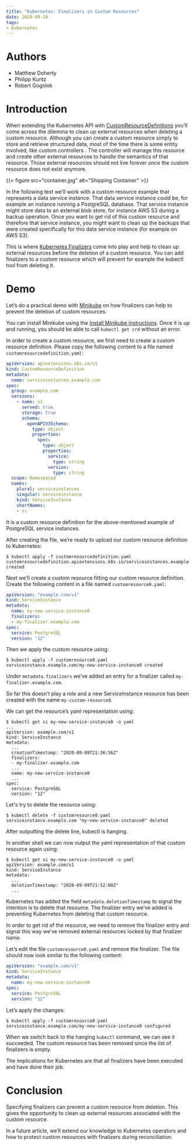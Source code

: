 ```yaml
---
title: "Kubernetes: Finalizers in Custom Resources"
date: 2020-09-10
tags:
- Kubernetes
---
```


# Authors

- Matthew Doherty
- Philipp Kuntz
- Robert Gogolok

# Introduction

When extending the Kubernetes API with [CustomResourceDefinitions](https://kubernetes.io/docs/tasks/extend-kubernetes/custom-resources/custom-resource-definitions/)
you’ll come  across the dilemma to clean up external resources when deleting a
custom resource. Although you can create a custom resource simply to store and
retrieve structured data, most of the time there is some entity involved,
like custom controllers . The controller will manage this resource and create
other external resources to handle the semantics of that resource. Those
external resources should not live forever once the custom resource does not
exist anymore.

{{< figure src="container.jpg" alt="Shipping Container" >}}

In the following text we’ll work with a custom resource example that represents
a data service instance. That data service instance could be, for example an
instance running a PostgreSQL database. That service instance might store data
to an external blob store, for instance AWS S3 during a backup operation. Once
you want to get rid of this custom resource and therefore that service
instance, you might want to clean up the backups that were created specifically
for this data service instance (for example on AWS S3).

This is where [Kubernetes Finalizers](https://kubernetes.io/docs/tasks/extend-kubernetes/custom-resources/custom-resource-definitions/#finalizers)
come into play and help to clean up external resources before the deletion of a
custom resource. You can add finalizers to a custom resource which will
prevent for example the kubectl tool from deleting it.

# Demo

Let’s do a practical demo with [Minikube](https://kubernetes.io/docs/tasks/tools/install-minikube/)
on how finalizers can help to prevent the deletion of custom resources.

You can install Minikube using the [Install Minikube instructions](https://kubernetes.io/docs/tasks/tools/install-minikube/).
Once it is up and running, you should be able to call `kubectl get crd` without
an error.

In order to create a custom resource, we first need to create a custom resource definition.
Please copy the following content to a file named `customresourcedefinition.yaml`:

```yaml
apiVersion: apiextensions.k8s.io/v1
kind: CustomResourceDefinition
metadata:
  name: serviceinstances.example.com
spec:
  group: example.com
  versions:
    - name: v1
      served: true
      storage: true
      schema:
        openAPIV3Schema:
          type: object
          properties:
            spec:
              type: object
              properties:
                service:
                  type: string
                version:
                  type: string
  scope: Namespaced
  names:
    plural: serviceinstances
    singular: serviceinstance
    kind: ServiceInstance
    shortNames:
    - si
```

It is a custom resource definition for the above-mentioned example of
PostgreSQL service instances. 

After creating the file, we’re ready to upload our custom resource definition to Kubernetes:

```shell
$ kubectl apply -f customresourcedefinition.yaml
customresourcedefinition.apiextensions.k8s.io/serviceinstances.example.com created
```

Next we’ll create a custom resource fitting our custom resource definition.
Create the following content in a file named `customresource0.yaml`:

```yaml
apiVersion: "example.com/v1"
kind: ServiceInstance
metadata:
  name: my-new-service-instance0
  finalizers:
  - my-finalizer.example.com
spec:
  service: PostgreSQL
  version: "12"
```

Then we apply the custom resource using:

```shell
$ kubectl apply -f customresource0.yaml
serviceinstance.example.com/my-new-service-instance0 created
```

Under `metadata.finalizers` we’ve added an entry for a finalizer called
`my-finalizer.example.com`.

So far this doesn’t play a role and a new ServiceInstance resource has been
created with the name `my-custom-resource0`.

We can get the resource’s yaml representation using:

```shell
$ kubectl get si my-new-service-instance0 -o yaml
...
apiVersion: example.com/v1
kind: ServiceInstance
metadata:
  ...
  creationTimestamp: "2020-09-09T21:36:56Z"
  finalizers:
  - my-finalizer.example.com
  ...
  name: my-new-service-instance0
  ...
spec:
  service: PostgreSQL
  version: "12"
```

Let's try to delete the resource using:

```shell
$ kubectl delete -f customresource0.yaml
serviceinstance.example.com "my-new-service-instance0" deleted
```

After outputting the delete line, kubectl is hanging.

In another shell we can now output the yaml representation of that custom
resource again using:

```shell
$ kubectl get si my-new-service-instance0 -o yaml
apiVersion: example.com/v1
kind: ServiceInstance
metadata:
  ...
  deletionTimestamp: "2020-09-09T21:52:00Z"
  ...
```


Kubernetes has added the field `metadata.deletionTimestamp` to signal the
intention is to delete that resource. The finalizer entry we’ve added is
preventing Kubernetes from deleting that custom resource.

In order to get rid of the resource, we need to remove the finalizer entry and
signal this way we’ve removed external resources locked by that finalizer name.

Let’s edit the file `customresource0.yaml` and remove the finalizer. The file
should now look similar to the following content:

```yaml
apiVersion: "example.com/v1"
kind: ServiceInstance
metadata:
  name: my-new-service-instance0
spec:
  service: PostgreSQL
  version: "12"
```

Let’s apply the changes:

```shell
$ kubectl apply -f customresource0.yaml
serviceinstance.example.com/my-new-service-instance0 configured
```

When we switch back to the hanging `kubectl` command, we can see it succeeded.
The custom resource has been removed since the list of finalizers is empty.

The implications for Kubernetes are that all finalizers have been executed and
have done their job.

# Conclusion

Specifying finalizers can prevent a custom resource from deletion. This gives
the opportunity to clean up external resources associated with the custom
resource.

In a future article, we’ll extend our knowledge to Kubernetes operators and how
to protect custom resources with finalizers during reconciliation.
